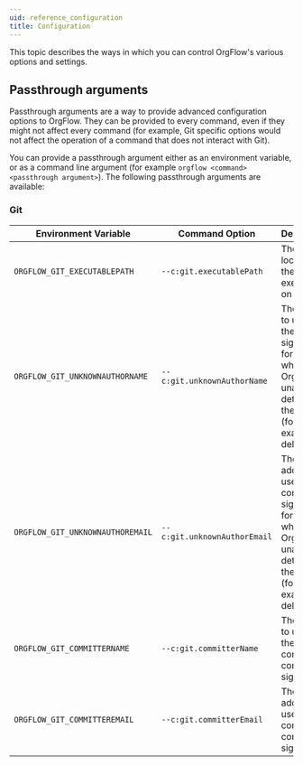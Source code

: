 ```yaml
---
uid: reference_configuration
title: Configuration
---
```


This topic describes the ways in which you can control OrgFlow's various options and settings.

## Passthrough arguments

Passthrough arguments are a way to provide advanced configuration options to OrgFlow. They can be provided to every command, even if they might not affect every command (for example, Git specific options would not affect the operation of a command that does not interact with Git).

You can provide a passthrough argument either as an environment variable, or as a command line argument (for example `orgflow <command> <passthrough argument>`). The following passthrough arguments are available:

### Git

| Environment Variable | Command Option | Description | Default Value |
|---|---|---|---|
| `ORGFLOW_GIT_EXECUTABLEPATH` | `--c:git.executablePath` | The location of the Git executable on disk. | `git` |
| `ORGFLOW_GIT_UNKNOWNAUTHORNAME` | `--c:git.unknownAuthorName` | The name to use in the commit signature for changes where OrgFlow is unable to determine the author (for example, deletes). | `Unknown Author` |
| `ORGFLOW_GIT_UNKNOWNAUTHOREMAIL` | `--c:git.unknownAuthorEmail` | The email address to use in the commit signature for changes where OrgFlow is unable to determine the author (for example, deletes). | `unknownauthor@orgflow.io` |
| `ORGFLOW_GIT_COMMITTERNAME` | `--c:git.committerName` | The name to use in the committer's commit signature. | `OrgFlow` |
| `ORGFLOW_GIT_COMMITTEREMAIL` | `--c:git.committerEmail` | The email address to use in the committer's commit signature. | `orgflow@orgflow.io` |
